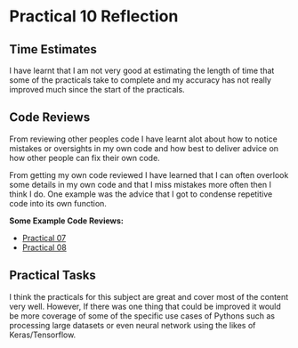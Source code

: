 # Practical 10 Reflection

## Time Estimates

I have learnt that I am not very good at estimating the length of time that some of the practicals take to complete and 
my accuracy has not really improved much since the start of the practicals.

## Code Reviews

From reviewing other peoples code I have learnt alot about how to notice mistakes or oversights in my own code and how 
best to deliver advice on how other people can fix their own code.

From getting my own code reviewed I have learned that I can often overlook some details in my own code and that I miss 
mistakes more often then I think I do. One example was the advice that I got to condense repetitive code into its own
function.

**Some Example Code Reviews:**

- [Practical 07](https://github.com/cosmiceye33/cp1404practicals/pull/4)
- [Practical 08](https://github.com/jeomin12/cp1404practicals/pull/5)

## Practical Tasks

I think the practicals for this subject are great and cover most of the content very well. However, If there was one
thing that could be improved it would be more coverage of some of the specific use cases of Pythons such as processing 
large datasets or even neural network using the likes of Keras/Tensorflow.
